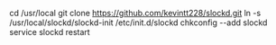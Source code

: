 cd /usr/local
git clone https://github.com/kevintt228/slockd.git
ln -s /usr/local/slockd/slockd-init /etc/init.d/slockd
chkconfig --add slockd
service slockd restart
